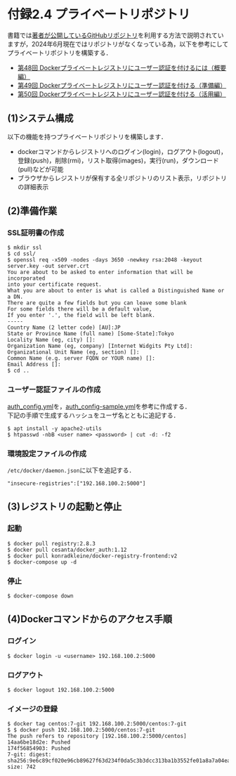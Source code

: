 # 付録2.4 プライベートリポジトリ

書籍では[著者が公開しているGitHubリポジトリ](https://github.com/takara9/registry)を利用する方法で説明されていますが，2024年6月現在ではリポジトリがなくなっている為，以下を参考にしてプライベートリポジトリを構築する．

- [第48回 Dockerプライベートレジストリにユーザー認証を付けるには（概要編）](https://www.itmedia.co.jp/enterprise/articles/1709/25/news017.html)
- [第49回 Dockerプライベートレジストリにユーザー認証を付ける（準備編）](https://www.itmedia.co.jp/enterprise/articles/1710/02/news018.html)
- [第50回 Dockerプライベートレジストリにユーザー認証を付ける（活用編）](https://www.itmedia.co.jp/enterprise/articles/1710/16/news016.html)

## (1)システム構成

以下の機能を持つプライベートリポジトリを構築します．

- dockerコマンドからレジストリへのログイン(login)，ログアウト(logout)，登録(push)，削除(rmi)，リスト取得(images)，実行(run)，ダウンロード(pull)などが可能
- ブラウザからレジストリが保有する全リポジトリのリスト表示，リポジトリの詳細表示

## (2)準備作業

### SSL証明書の作成

```
$ mkdir ssl
$ cd ssl/
$ openssl req -x509 -nodes -days 3650 -newkey rsa:2048 -keyout server.key -out server.crt
You are about to be asked to enter information that will be incorporated
into your certificate request.
What you are about to enter is what is called a Distinguished Name or a DN.
There are quite a few fields but you can leave some blank
For some fields there will be a default value,
If you enter '.', the field will be left blank.
-----
Country Name (2 letter code) [AU]:JP
State or Province Name (full name) [Some-State]:Tokyo
Locality Name (eg, city) []:
Organization Name (eg, company) [Internet Widgits Pty Ltd]:
Organizational Unit Name (eg, section) []:
Common Name (e.g. server FQDN or YOUR name) []:
Email Address []:
$ cd ..
```

### ユーザー認証ファイルの作成

[auth_config.yml](./config/auth_config.yml)を，[auth_config-sample.yml](./config/auth_config-sample.yml)を参考に作成する．  
下記の手順で生成するハッシュをユーザ名とともに追記する．

```
$ apt install -y apache2-utils
$ htpasswd -nbB <user name> <password> | cut -d: -f2
```

### 環境設定ファイルの作成

`/etc/docker/daemon.json`に以下を追記する．

```
"insecure-registries":["192.168.100.2:5000"]
```

## (3)レジストリの起動と停止

### 起動
```
$ docker pull registry:2.8.3
$ docker pull cesanta/docker_auth:1.12
$ docker pull konradkleine/docker-registry-frontend:v2
$ docker-compose up -d
```

### 停止

```
$ docker-compose down
```

## (4)Dockerコマンドからのアクセス手順

### ログイン

```
$ docker login -u <username> 192.168.100.2:5000
```

### ログアウト

```
$ docker logout 192.168.100.2:5000
```

### イメージの登録

```
$ docker tag centos:7-git 192.168.100.2:5000/centos:7-git
$ $ docker push 192.168.100.2:5000/centos:7-git
The push refers to repository [192.168.100.2:5000/centos]
14aa6be18d2e: Pushed
174f56854903: Pushed
7-git: digest: sha256:9e6c89cf020e96cb89627f63d234f0da5c3b3dcc313ba1b3552fe01a8a7a04ea size: 742
```
